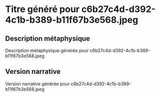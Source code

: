# Titre généré pour c6b27c4d-d392-4c1b-b389-b11f67b3e568.jpeg

## Description métaphysique
Description métaphysique générée pour c6b27c4d-d392-4c1b-b389-b11f67b3e568.jpeg

## Version narrative
Version narrative générée pour c6b27c4d-d392-4c1b-b389-b11f67b3e568.jpeg
